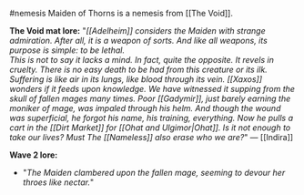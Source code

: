 #nemesis 
Maiden of Thorns is a nemesis from [[The Void]].

__The Void mat lore:__
"_[[Adelheim]] considers the Maiden with strange admiration. After all, it is a weapon of sorts. And like all weapons, its purpose is simple: to be lethal.  
This is not to say it lacks a mind. In fact, quite the opposite. It revels in cruelty. There is no easy death to be had from this creature or its ilk. Suffering is like air in its lungs, like blood through its vein.
[[Xaxos]] wonders if it feeds upon knowledge. We have witnessed it supping from the skull of fallen mages many times. Poor [[Gadymir]], just barely earning the moniker of mage, was impaled through his helm. And though the wound was superficial, he forgot his name, his training, everything. Now he pulls a cart in the [[Dirt Market]] for [[Ohat and Ulgimor|Ohat]]. 
Is it not enough to take our lives? Must The [[Nameless]] also erase who we are?_" ― [[Indira]]

__Wave 2 lore:__
+ "_The Maiden clambered upon the fallen mage, seeming to devour her throes like nectar._"